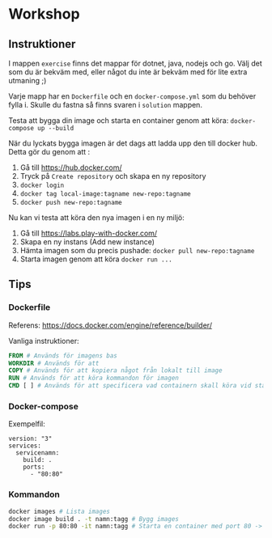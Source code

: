 # Workshop

## Instruktioner

I mappen `exercise` finns det mappar för dotnet, java, nodejs och go. Välj det som du är bekväm med, eller något du inte är bekväm med för lite extra utmaning ;)

Varje mapp har en `Dockerfile` och en `docker-compose.yml` som du behöver fylla i. Skulle du fastna så finns svaren i `solution` mappen.

Testa att bygga din image och starta en container genom att köra:
`docker-compose up --build`

När du lyckats bygga imagen är det dags att ladda upp den till docker hub. Detta gör du genom att :

1. Gå till https://hub.docker.com/
2. Tryck på `Create repository` och skapa en ny repository
3. `docker login`
4. `docker tag local-image:tagname new-repo:tagname`
5. `docker push new-repo:tagname`

Nu kan vi testa att köra den nya imagen i en ny miljö:

1. Gå till https://labs.play-with-docker.com/
2. Skapa en ny instans (Add new instance)
3. Hämta imagen som du precis pushade: `docker pull new-repo:tagname`
4. Starta imagen genom att köra `docker run ...`

## Tips

### Dockerfile

Referens: https://docs.docker.com/engine/reference/builder/

Vanliga instruktioner:

```DockerFIle
FROM # Används för imagens bas
WORKDIR # Används för att
COPY # Används för att kopiera något från lokalt till image
RUN # Används för att köra kommandon för imagen
CMD [ ] # Används för att specificera vad containern skall köra vid start
```

### Docker-compose

Exempelfil:

```docker
version: "3"
services:
  servicenamn:
    build: .
    ports:
      - "80:80"
```

### Kommandon

```sh
docker images # Lista images
docker image build . -t namn:tagg # Bygg images
docker run -p 80:80 -it namn:tagg # Starta en container med port 80 ->  80
```
